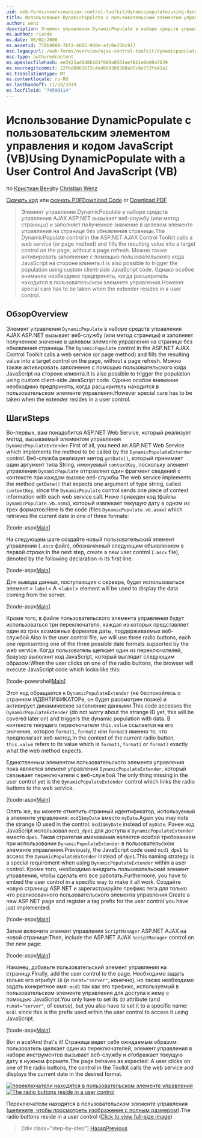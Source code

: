 ```yaml
---
uid: web-forms/overview/ajax-control-toolkit/dynamicpopulate/using-dynamicpopulate-with-a-user-control-and-javascript-vb
title: Использование DynamicPopulate с пользовательским элементом управления и JavaScript (VB) | Документация Майкрософт
author: wenz
description: Элемент управления DynamicPopulate в наборе средств управления AJAX ASP.NET вызывает веб-службу (или метод страницы) и заполняет результирующее значение целевым элементом управления на t...
ms.author: riande
ms.date: 06/02/2008
ms.assetid: 778b9009-76f2-4665-940e-afc0e35bc917
msc.legacyurl: /web-forms/overview/ajax-control-toolkit/dynamicpopulate/using-dynamicpopulate-with-a-user-control-and-javascript-vb
msc.type: authoredcontent
ms.openlocfilehash: ee5923ad6d8b101f689a0564aef8b1e0e00a7639
ms.sourcegitcommit: 22fbd8863672c4ad6693b8388ad5c8e753fb41a2
ms.translationtype: MT
ms.contentlocale: ru-RU
ms.lasthandoff: 11/28/2019
ms.locfileid: "74599114"
---
```

# <a name="using-dynamicpopulate-with-a-user-control-and-javascript-vb"></a><span data-ttu-id="8a477-103">Использование DynamicPopulate с пользовательским элементом управления и кодом JavaScript (VB)</span><span class="sxs-lookup"><span data-stu-id="8a477-103">Using DynamicPopulate with a User Control And JavaScript (VB)</span></span>

<span data-ttu-id="8a477-104">по [Кристиан Венз](https://github.com/wenz)</span><span class="sxs-lookup"><span data-stu-id="8a477-104">by [Christian Wenz](https://github.com/wenz)</span></span>

<span data-ttu-id="8a477-105">[Скачать код](https://download.microsoft.com/download/d/8/f/d8f2f6f9-1b7c-46ad-9252-e1fc81bdea3e/dynamicpopulate2.vb.zip) или [скачать PDF](https://download.microsoft.com/download/b/6/a/b6ae89ee-df69-4c87-9bfb-ad1eb2b23373/dynamicpopulate2VB.pdf)</span><span class="sxs-lookup"><span data-stu-id="8a477-105">[Download Code](https://download.microsoft.com/download/d/8/f/d8f2f6f9-1b7c-46ad-9252-e1fc81bdea3e/dynamicpopulate2.vb.zip) or [Download PDF](https://download.microsoft.com/download/b/6/a/b6ae89ee-df69-4c87-9bfb-ad1eb2b23373/dynamicpopulate2VB.pdf)</span></span>

> <span data-ttu-id="8a477-106">Элемент управления DynamicPopulate в наборе средств управления AJAX ASP.NET вызывает веб-службу (или метод страницы) и заполняет полученное значение в целевом элементе управления на странице без обновления страницы.</span><span class="sxs-lookup"><span data-stu-id="8a477-106">The DynamicPopulate control in the ASP.NET AJAX Control Toolkit calls a web service (or page method) and fills the resulting value into a target control on the page, without a page refresh.</span></span> <span data-ttu-id="8a477-107">Можно также активировать заполнение с помощью пользовательского кода JavaScript на стороне клиента.</span><span class="sxs-lookup"><span data-stu-id="8a477-107">It is also possible to trigger the population using custom client-side JavaScript code.</span></span> <span data-ttu-id="8a477-108">Однако особое внимание необходимо предпринять, когда расширитель находится в пользовательском элементе управления.</span><span class="sxs-lookup"><span data-stu-id="8a477-108">However special care has to be taken when the extender resides in a user control.</span></span>

## <a name="overview"></a><span data-ttu-id="8a477-109">Обзор</span><span class="sxs-lookup"><span data-stu-id="8a477-109">Overview</span></span>

<span data-ttu-id="8a477-110">Элемент управления `DynamicPopulate` в наборе средств управления AJAX ASP.NET вызывает веб-службу (или метод страницы) и заполняет полученное значение в целевом элементе управления на странице без обновления страницы.</span><span class="sxs-lookup"><span data-stu-id="8a477-110">The `DynamicPopulate` control in the ASP.NET AJAX Control Toolkit calls a web service (or page method) and fills the resulting value into a target control on the page, without a page refresh.</span></span> <span data-ttu-id="8a477-111">Можно также активировать заполнение с помощью пользовательского кода JavaScript на стороне клиента.</span><span class="sxs-lookup"><span data-stu-id="8a477-111">It is also possible to trigger the population using custom client-side JavaScript code.</span></span> <span data-ttu-id="8a477-112">Однако особое внимание необходимо предпринять, когда расширитель находится в пользовательском элементе управления.</span><span class="sxs-lookup"><span data-stu-id="8a477-112">However special care has to be taken when the extender resides in a user control.</span></span>

## <a name="steps"></a><span data-ttu-id="8a477-113">Шаги</span><span class="sxs-lookup"><span data-stu-id="8a477-113">Steps</span></span>

<span data-ttu-id="8a477-114">Во-первых, вам понадобится ASP.NET Web Service, который реализует метод, вызываемый элементом управления `DynamicPopulateExtender`.</span><span class="sxs-lookup"><span data-stu-id="8a477-114">First of all, you need an ASP.NET Web Service which implements the method to be called by the `DynamicPopulateExtender` control.</span></span> <span data-ttu-id="8a477-115">Веб-служба реализует метод `getDate()`, который принимает один аргумент типа String, именуемый `contextKey`, поскольку элемент управления `DynamicPopulate` отправляет один фрагмент сведений о контексте при каждом вызове веб-службы.</span><span class="sxs-lookup"><span data-stu-id="8a477-115">The web service implements the method `getDate()` that expects one argument of type string, called `contextKey`, since the `DynamicPopulate` control sends one piece of context information with each web service call.</span></span> <span data-ttu-id="8a477-116">Ниже приведен код (файлы `DynamicPopulate.vb.asmx`), который извлекает текущую дату в одном из трех форматов:</span><span class="sxs-lookup"><span data-stu-id="8a477-116">Here is the code (files `DynamicPopulate.vb.asmx`) which retrieves the current date in one of three formats:</span></span>

[!code-aspx[Main](using-dynamicpopulate-with-a-user-control-and-javascript-vb/samples/sample1.aspx)]

<span data-ttu-id="8a477-117">На следующем шаге создайте новый пользовательский элемент управления (`.ascx` файл), обозначенный следующим объявлением в первой строке:</span><span class="sxs-lookup"><span data-stu-id="8a477-117">In the next step, create a new user control (`.ascx` file), denoted by the following declaration in its first line:</span></span>

[!code-aspx[Main](using-dynamicpopulate-with-a-user-control-and-javascript-vb/samples/sample2.aspx)]

<span data-ttu-id="8a477-118">Для вывода данных, поступающих с сервера, будет использоваться элемент &gt; `label`&lt;.</span><span class="sxs-lookup"><span data-stu-id="8a477-118">A &lt;`label`&gt; element will be used to display the data coming from the server.</span></span>

[!code-aspx[Main](using-dynamicpopulate-with-a-user-control-and-javascript-vb/samples/sample3.aspx)]

<span data-ttu-id="8a477-119">Кроме того, в файле пользовательского элемента управления будут использоваться три переключателя, каждая из которых представляет один из трех возможных форматов даты, поддерживаемых веб-службой.</span><span class="sxs-lookup"><span data-stu-id="8a477-119">Also in the user control file, we will use three radio buttons, each one representing one of the three possible date formats supported by the web service.</span></span> <span data-ttu-id="8a477-120">Когда пользователь щелкает один из переключателей, браузер выполнит код JavaScript, который выглядит следующим образом:</span><span class="sxs-lookup"><span data-stu-id="8a477-120">When the user clicks on one of the radio buttons, the browser will execute JavaScript code which looks like this:</span></span>

[!code-powershell[Main](using-dynamicpopulate-with-a-user-control-and-javascript-vb/samples/sample4.ps1)]

<span data-ttu-id="8a477-121">Этот код обращается к `DynamicPopulateExtender` (не беспокойтесь о странном ИДЕНТИФИКАТОРе, он будет рассмотрен позже) и активирует динамическое заполнение данными.</span><span class="sxs-lookup"><span data-stu-id="8a477-121">This code accesses the `DynamicPopulateExtender` (do not worry about the strange ID yet, this will be covered later on) and triggers the dynamic population with data.</span></span> <span data-ttu-id="8a477-122">В контексте текущего переключателя `this.value` ссылается на его значение, которое `format1`, `format2` или `format3` именно то, что предполагает веб-метод.</span><span class="sxs-lookup"><span data-stu-id="8a477-122">In the context of the current radio button, `this.value` refers to its value which is `format1`, `format2` or `format3` exactly what the web method expects.</span></span>

<span data-ttu-id="8a477-123">Единственным элементом пользовательского элемента управления пока является элемент управления `DynamicPopulateExtender`, который связывает переключатели с веб-службой.</span><span class="sxs-lookup"><span data-stu-id="8a477-123">The only thing missing in the user control yet is the `DynamicPopulateExtender` control which links the radio buttons to the web service.</span></span>

[!code-aspx[Main](using-dynamicpopulate-with-a-user-control-and-javascript-vb/samples/sample5.aspx)]

<span data-ttu-id="8a477-124">Опять же, вы можете отметить странный идентификатор, используемый в элементе управления: `mcd1$myDate` вместо `myDate`.</span><span class="sxs-lookup"><span data-stu-id="8a477-124">Again you may note the strange ID used in the control: `mcd1$myDate` instead of `myDate`.</span></span> <span data-ttu-id="8a477-125">Ранее код JavaScript использовал `mcd1_dpe1` для доступа к `DynamicPopulateExtender` вместо `dpe1`. Такая стратегия именования является особой требованием при использовании `DynamicPopulateExtender` в пользовательском элементе управления.</span><span class="sxs-lookup"><span data-stu-id="8a477-125">Previously, the JavaScript code used `mcd1_dpe1` to access the `DynamicPopulateExtender` instead of `dpe1`.This naming strategy is a special requirement when using `DynamicPopulateExtender` within a user control.</span></span> <span data-ttu-id="8a477-126">Кроме того, необходимо внедрить пользовательский элемент управления, чтобы сделать его все работать.</span><span class="sxs-lookup"><span data-stu-id="8a477-126">Furthermore, you have to embed the user control in a specific way to make it all work.</span></span> <span data-ttu-id="8a477-127">Создайте новую страницу ASP.NET и зарегистрируйте префикс тега для только что реализованного пользовательского элемента управления:</span><span class="sxs-lookup"><span data-stu-id="8a477-127">Create a new ASP.NET page and register a tag prefix for the user control you have just implemented:</span></span>

[!code-aspx[Main](using-dynamicpopulate-with-a-user-control-and-javascript-vb/samples/sample6.aspx)]

<span data-ttu-id="8a477-128">Затем включите элемент управления `ScriptManager` ASP.NET AJAX на новой странице:</span><span class="sxs-lookup"><span data-stu-id="8a477-128">Then, include the ASP.NET AJAX `ScriptManager` control on the new page:</span></span>

[!code-aspx[Main](using-dynamicpopulate-with-a-user-control-and-javascript-vb/samples/sample7.aspx)]

<span data-ttu-id="8a477-129">Наконец, добавьте пользовательский элемент управления на страницу.</span><span class="sxs-lookup"><span data-stu-id="8a477-129">Finally, add the user control to the page.</span></span> <span data-ttu-id="8a477-130">Необходимо задать только его атрибут `ID` (и `runat="server"`, конечно), но также необходимо задать конкретное имя: `mcd1` так как это префикс, используемый в пользовательском элементе управления для доступа к нему с помощью JavaScript.</span><span class="sxs-lookup"><span data-stu-id="8a477-130">You only have to set its `ID` attribute (and `runat="server"`, of course), but you also have to set it to a specific name: `mcd1` since this is the prefix used within the user control to access it using JavaScript.</span></span>

[!code-aspx[Main](using-dynamicpopulate-with-a-user-control-and-javascript-vb/samples/sample8.aspx)]

<span data-ttu-id="8a477-131">Вот и все!</span><span class="sxs-lookup"><span data-stu-id="8a477-131">And that's it!</span></span> <span data-ttu-id="8a477-132">Страница ведет себя ожидаемым образом: пользователь щелкает один из переключателей, элемент управления в наборе инструментов вызывает веб-службу и отображает текущую дату в нужном формате.</span><span class="sxs-lookup"><span data-stu-id="8a477-132">The page behaves as expected: A user clicks on one of the radio buttons, the control in the Toolkit calls the web service and displays the current date in the desired format.</span></span>

<span data-ttu-id="8a477-133">[![переключатели находятся в пользовательском элементе управления](using-dynamicpopulate-with-a-user-control-and-javascript-vb/_static/image2.png)](using-dynamicpopulate-with-a-user-control-and-javascript-vb/_static/image1.png)</span><span class="sxs-lookup"><span data-stu-id="8a477-133">[![The radio buttons reside in a user control](using-dynamicpopulate-with-a-user-control-and-javascript-vb/_static/image2.png)](using-dynamicpopulate-with-a-user-control-and-javascript-vb/_static/image1.png)</span></span>

<span data-ttu-id="8a477-134">Переключатели находятся в пользовательском элементе управления ([щелкните, чтобы просмотреть изображение с полным размером](using-dynamicpopulate-with-a-user-control-and-javascript-vb/_static/image3.png)).</span><span class="sxs-lookup"><span data-stu-id="8a477-134">The radio buttons reside in a user control ([Click to view full-size image](using-dynamicpopulate-with-a-user-control-and-javascript-vb/_static/image3.png))</span></span>

> [!div class="step-by-step"]
> [<span data-ttu-id="8a477-135">Назад</span><span class="sxs-lookup"><span data-stu-id="8a477-135">Previous</span></span>](dynamically-populating-a-control-using-javascript-code-vb.md)
